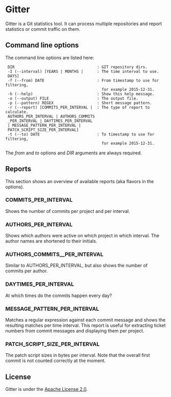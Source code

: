 # Gitter

Gitter is a Git statistics tool. It can process multiple repositories
and report statistics or commit traffic on them.

## Command line options

The command line options are listed here:

     DIR                                    : GIT repository dirs.
     -I (--interval) [YEARS | MONTHS |      : The time interval to use.
     DAYS]                                     
     -f (--from) DATE                       : From timestamp to use for filtering,
                                              for example 2015-12-31.
     -h (--help)                            : Show this help message.
     -o (--output) FILE                     : The output file.
     -p (--pattern) REGEX                   : Short message pattern.
     -r (--report) [COMMITS_PER_INTERVAL |  : The type of report to calculate.
     AUTHORS_PER_INTERVAL | AUTHORS_COMMITS    
     _PER_INTERVAL | DAYTIMES_PER_INTERVAL     
     | MESSAGE_PATTERN_PER_INTERVAL |          
     PATCH_SCRIPT_SIZE_PER_INTERVAL]           
     -t (--to) DATE                         : To timestamp to use for filtering,
                                              for example 2015-12-31.

The *from* and *to* options and *DIR* arguments are always required.

## Reports

This section shows an overview of available reports (aka flavors in the options).

### COMMITS_PER_INTERVAL

Shows the number of commits per project and per interval. 

### AUTHORS_PER_INTERVAL

Shows which authors were active on which project in which interval.
The author names are shortened to their initials.

### AUTHORS_COMMITS__PER_INTERVAL

Similar to AUTHORS_PER_INTERVAL, but also shows the number of commits per author.

### DAYTIMES_PER_INTERVAL

At which times do the commits happen every day?

### MESSAGE_PATTERN_PER_INTERVAL

Matches a regular expression against each commit message and shows the 
resulting matches per time interval. This report is useful for extracting
ticket numbers from commit messages and displaying them per project.

### PATCH_SCRIPT_SIZE_PER_INTERVAL

The patch script sizes in bytes per interval.
Note that the overall first commit is not counted correctly at the moment.

## License

Gitter is under the [Apache License 2.0](http://www.apache.org/licenses/LICENSE-2.0).
